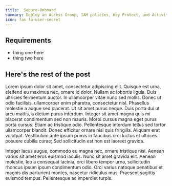 ```yaml
---
title:  Secure-Onboard
summary: Deploy an Access Group, IAM policies, Key Protect, and Activity Tracker instances on an IBM Cloud Account.
icon: fas fa-user-secret
---
```



## Requirements

- thing one here
- thing two here

## Here's the rest of the post

Lorem ipsum dolor sit amet, consectetur adipiscing elit. Quisque est urna, eleifend eu maximus nec, ornare id dolor. Nullam ac lobortis ligula. Duis ultricies fermentum auctor. In ullamcorper vitae nunc sed mollis. Donec ut odio facilisis, ullamcorper enim pharetra, consectetur nisl. Phasellus molestie a augue sed placerat. Ut sit amet purus neque. Duis porta dui ut arcu mattis, a dictum purus interdum. Integer sit amet magna quis mi placerat condimentum sed non mauris. Morbi cursus magna eget purus porta cursus. Etiam ac tristique odio. Pellentesque interdum tellus sed tortor ullamcorper blandit. Donec efficitur ornare nisi quis fringilla. Aliquam erat volutpat. Vestibulum ante ipsum primis in faucibus orci luctus et ultrices posuere cubilia curae; Sed sollicitudin est non est laoreet gravida.

Integer lacus augue, commodo eu magna nec, ornare tristique nisi. Aenean varius sit amet eros euismod iaculis. Nunc sit amet gravida elit. Aenean molestie, leo a consequat lacinia, orci libero tempor urna, sollicitudin rhoncus ipsum ipsum condimentum odio. Orci varius natoque penatibus et magnis dis parturient montes, nascetur ridiculus mus. Praesent sagittis euismod tempus. Pellentesque ac imperdiet turpis.
